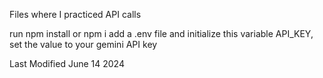 Files where I practiced API calls

run npm install or npm i
add a .env file and initialize this variable API_KEY, set the value to your gemini API key

Last Modified June 14 2024